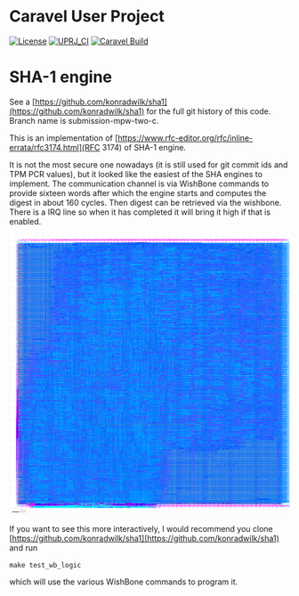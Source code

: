 # Caravel User Project

[![License](https://img.shields.io/badge/License-Apache%202.0-blue.svg)](https://opensource.org/licenses/Apache-2.0) [![UPRJ_CI](https://github.com/efabless/caravel_project_example/actions/workflows/user_project_ci.yml/badge.svg)](https://github.com/efabless/caravel_project_example/actions/workflows/user_project_ci.yml) [![Caravel Build](https://github.com/efabless/caravel_project_example/actions/workflows/caravel_build.yml/badge.svg)](https://github.com/efabless/caravel_project_example/actions/workflows/caravel_build.yml)


# SHA-1 engine

See a [https://github.com/konradwilk/sha1](https://github.com/konradwilk/sha1) for the full git history of this code. Branch name is submission-mpw-two-c.

This is an implementation of [https://www.rfc-editor.org/rfc/inline-errata/rfc3174.html](RFC 3174) of SHA-1 engine.

It is not the most secure one nowadays (it is still used for git commit ids and TPM PCR values), but
it looked like the easiest of the SHA engines to implement. The communication channel is via
WishBone commands to provide sixteen words after which the engine starts and computes the digest
in about 160 cycles. Then digest can be retrieved via the wishbone. There is a IRQ line so when
it has completed it will bring it high if that is enabled.

![SHA1](pics/sha1.png)

If you want to see this more interactively, I would recommend you clone
[https://github.com/konradwilk/sha1](https://github.com/konradwilk/sha1) and run

```
make test_wb_logic
```

which will use the various WishBone commands to program it.

